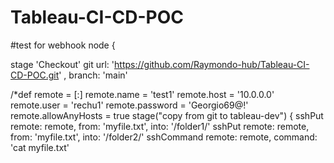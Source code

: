 # Tableau-CI-CD-POC
#test for webhook
node {

  stage 'Checkout'
  git url: 'https://github.com/Raymondo-hub/Tableau-CI-CD-POC.git' , branch: 'main'

/*def remote = [:]
remote.name = 'test1'
remote.host = '10.0.0.0'
remote.user = 'rechu1'
remote.password = 'Georgio69@!'
remote.allowAnyHosts = true
  stage("copy from git to tableau-dev") {
        sshPut remote: remote, from: 'myfile.txt', into: '/folder1/'
        sshPut remote: remote, from: 'myfile.txt', into: '/folder2/'
        sshCommand remote: remote, command: 'cat myfile.txt'
